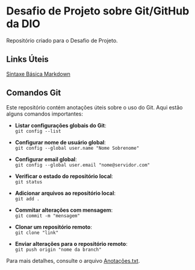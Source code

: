 # Desafio de Projeto sobre Git/GitHub da DIO
Repositório criado para o Desafio de Projeto.

## Links Úteis
[Sintaxe Básica Markdown](https://www.markdownguide.org/basic-syntax/)

## Comandos Git
Este repositório contém anotações úteis sobre o uso do Git. Aqui estão alguns comandos importantes:

- **Listar configurações globais do Git**:  
  `git config --list`

- **Configurar nome de usuário global**:  
  `git config --global user.name "Nome Sobrenome"`

- **Configurar email global**:  
  `git config --global user.email "nome@servidor.com"`

- **Verificar o estado do repositório local**:  
  `git status`

- **Adicionar arquivos ao repositório local**:  
  `git add .`

- **Commitar alterações com mensagem**:  
  `git commit -m "mensagem"`

- **Clonar um repositório remoto**:  
  `git clone "link"`

- **Enviar alterações para o repositório remoto**:  
  `git push origin "nome da branch"`

Para mais detalhes, consulte o arquivo [Anotações.txt](Introdução%20ao%20Git%20e%20ao%20GitHub/Anotações.txt).